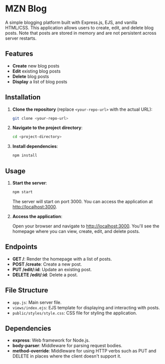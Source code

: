 # MZN Blog

A simple blogging platform built with Express.js, EJS, and vanilla HTML/CSS. This application allows users to create, edit, and delete blog posts. Note that posts are stored in memory and are not persistent across server restarts.

## Features

- **Create** new blog posts
- **Edit** existing blog posts
- **Delete** blog posts
- **Display** a list of blog posts

## Installation

1. **Clone the repository** (replace `<your-repo-url>` with the actual URL):

    ```bash
    git clone <your-repo-url>
    ```

2. **Navigate to the project directory**:

    ```bash
    cd <project-directory>
    ```

3. **Install dependencies**:

    ```bash
    npm install
    ```

## Usage

1. **Start the server**:

    ```bash
    npm start
    ```

    The server will start on port 3000. You can access the application at [http://localhost:3000](http://localhost:3000).

2. **Access the application**:

    Open your browser and navigate to [http://localhost:3000](http://localhost:3000). You'll see the homepage where you can view, create, edit, and delete posts.

## Endpoints

- **GET /**: Render the homepage with a list of posts.
- **POST /create**: Create a new post.
- **PUT /edit/:id**: Update an existing post.
- **DELETE /edit/:id**: Delete a post.

## File Structure

- `app.js`: Main server file.
- `views/index.ejs`: EJS template for displaying and interacting with posts.
- `public/styles/style.css`: CSS file for styling the application.

## Dependencies

- **express**: Web framework for Node.js.
- **body-parser**: Middleware for parsing request bodies.
- **method-override**: Middleware for using HTTP verbs such as PUT and DELETE in places where the client doesn't support it.
